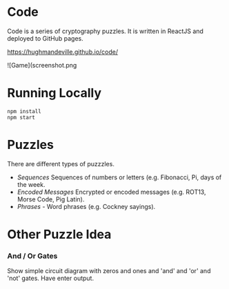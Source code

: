 # Code

Code is a series of cryptography puzzles. It is written in ReactJS and deployed to GitHub pages.

https://hughmandeville.github.io/code/

![Game](screenshot.png

# Running Locally

```
npm install
npm start
```

# Puzzles

There are different types of puzzzles.

- _Sequences_ Sequences of numbers or letters (e.g. Fibonacci, Pi, days of the week.
- _Encoded Messages_ Encrypted or encoded messages (e.g. ROT13, Morse Code, Pig Latin).
- _Phrases_ - Word phrases (e.g. Cockney sayings).

# Other Puzzle Idea

### And / Or Gates

Show simple circuit diagram with zeros and ones and 'and' and 'or' and 'not' gates.
Have enter output.
